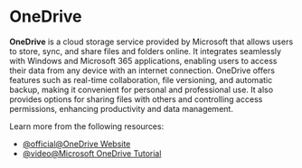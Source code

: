 # OneDrive

**OneDrive** is a cloud storage service provided by Microsoft that allows users to store, sync, and share files and folders online. It integrates seamlessly with Windows and Microsoft 365 applications, enabling users to access their data from any device with an internet connection. OneDrive offers features such as real-time collaboration, file versioning, and automatic backup, making it convenient for personal and professional use. It also provides options for sharing files with others and controlling access permissions, enhancing productivity and data management.

Learn more from the following resources:

- [@official@OneDrive Website](https://onedrive.live.com)
- [@video@Microsoft OneDrive Tutorial](https://www.youtube.com/watch?v=qgw01w0iYjA)

